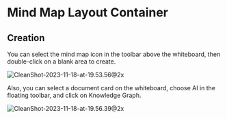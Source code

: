 # Mind Map Layout Container

## Creation

You can select the mind map icon in the toolbar above the whiteboard, then double-click on a blank area to create.

![CleanShot-2023-11-18-at-19.53.56@2x](/img/CleanShot-2023-11-18-at-19.53.56@2x.png)

Also, you can select a document card on the whiteboard, choose AI in the floating toolbar, and click on Knowledge Graph.

![CleanShot-2023-11-18-at-19.56.39@2x](/img/CleanShot-2023-11-18-at-19.56.39@2x.png)